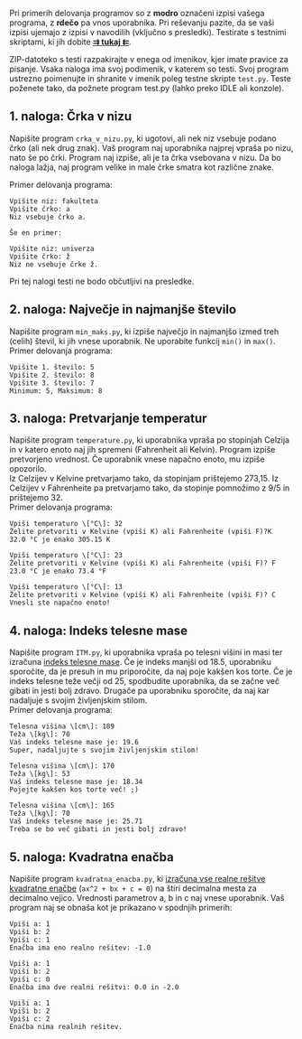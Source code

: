 Pri primerih delovanja programov so z **modro** označeni izpisi vašega programa, z **rdečo** pa vnos uporabnika. Pri reševanju pazite, da se vaši izpisi ujemajo z izpisi v navodilih (vključno s presledki). Testirate s testnimi skriptami, ki jih dobite [**⇉ tukaj ⇇**](https://ucilnica.fri.uni-lj.si/draftfile.php/201846/user/draft/352115717/vaje02.zip?time=1633365588558).

ZIP-datoteko s testi razpakirajte v enega od imenikov, kjer imate pravice za pisanje. Vsaka naloga ima svoj podimenik, v katerem so testi. Svoj program ustrezno poimenujte in shranite v imenik poleg testne skripte `test.py`. Teste poženete tako, da požnete program test.py (lahko preko IDLE ali konzole).

## 1. naloga: Črka v nizu

Napišite program `crka_v_nizu.py`, ki ugotovi, ali nek niz vsebuje podano črko (ali nek drug znak). Vaš program naj uporabnika najprej vpraša po nizu, nato še po črki. Program naj izpiše, ali je ta črka vsebovana v nizu. Da bo naloga lažja, naj program velike in male črke smatra kot različne znake.

Primer delovanja programa: 

```
Vpišite niz: fakulteta  
Vpišite črko: a
Niz vsebuje črko a.

Še en primer:

Vpišite niz: univerza  
Vpišite črko: ž
Niz ne vsebuje črke ž.
```

Pri tej nalogi testi ne bodo občutljivi na presledke.  
  

## 2. naloga: Največje in najmanjše število

Napišite program `min_maks.py`, ki izpiše največjo in najmanjšo izmed treh (celih) števil, ki jih vnese uporabnik. Ne uporabite funkcij `min()` in `max()`.  
Primer delovanja programa:

```
Vpišite 1. število: 5
Vpišite 2. število: 8
Vpišite 3. število: 7
Minimum: 5, Maksimum: 8
```

## 3. naloga: Pretvarjanje temperatur

Napišite program `temperature.py`, ki uporabnika vpraša po stopinjah Celzija in v katero enoto naj jih spremeni (Fahrenheit ali Kelvin). Program izpiše pretvorjeno vrednost. Če uporabnik vnese napačno enoto, mu izpiše opozorilo.  
Iz Celzijev v Kelvine pretvarjamo tako, da stopinjam prištejemo 273,15. Iz Celzijev v Fahrenheite pa pretvarjamo tako, da stopinje pomnožimo z 9/5 in prištejemo 32.  
Primer delovanja programa:

```
Vpiši temperaturo \[°C\]: 32
Želite pretvoriti v Kelvine (vpiši K) ali Fahrenheite (vpiši F)?K
32.0 °C je enako 305.15 K

Vpiši temperaturo \[°C\]: 23
Želite pretvoriti v Kelvine (vpiši K) ali Fahrenheite (vpiši F)? F
23.0 °C je enako 73.4 °F

Vpiši temperaturo \[°C\]: 13
Želite pretvoriti v Kelvine (vpiši K) ali Fahrenheite (vpiši F)? C
Vnesli ste napačno enoto!
```

## 4. naloga: Indeks telesne mase

Napišite program `ITM.py`, ki uporabnika vpraša po telesni višini in masi ter izračuna [indeks telesne mase](https://sl.wikipedia.org/wiki/Indeks_telesne_mase). Če je indeks manjši od 18.5, uporabniku sporočite, da je presuh in mu priporočite, da naj poje kakšen kos torte. Če je indeks telesne teže večji od 25, spodbudite uporabnika, da se začne več gibati in jesti bolj zdravo. Drugače pa uporabniku sporočite, da naj kar nadaljuje s svojim življenjskim stilom.  
Primer delovanja programa:

```
Telesna višina \[cm\]: 189
Teža \[kg\]: 70
Vaš indeks telesne mase je: 19.6
Super, nadaljujte s svojim življenjskim stilom!

Telesna višina \[cm\]: 170
Teža \[kg\]: 53
Vaš indeks telesne mase je: 18.34
Pojejte kakšen kos torte več! ;)

Telesna višina \[cm\]: 165
Teža \[kg\]: 70
Vaš indeks telesne mase je: 25.71
Treba se bo več gibati in jesti bolj zdravo!
```

## 5. naloga: Kvadratna enačba

Napišite program `kvadratna_enacba.py`, ki [izračuna vse realne rešitve kvadratne enačbe](https://sl.wikipedia.org/wiki/Kvadratna_ena%C4%8Dba) (`ax^2 + bx + c = 0`) na štiri decimalna mesta za decimalno vejico. Vrednosti parametrov a, b in c naj vnese uporabnik. Vaš program naj se obnaša kot je prikazano v spodnjih primerih:

```
Vpiši a: 1
Vpiši b: 2
Vpiši c: 1
Enačba ima eno realno rešitev: -1.0 

Vpiši a: 1
Vpiši b: 2
Vpiši c: 0
Enačba ima dve realni rešitvi: 0.0 in -2.0 

Vpiši a: 1
Vpiši b: 2
Vpiši c: 2
Enačba nima realnih rešitev.
```